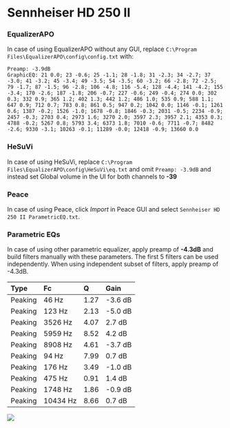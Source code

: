 # Sennheiser HD 250 II

### EqualizerAPO
In case of using EqualizerAPO without any GUI, replace `C:\Program Files\EqualizerAPO\config\config.txt`
with:
```
Preamp: -3.9dB
GraphicEQ: 21 0.0; 23 -0.6; 25 -1.1; 28 -1.8; 31 -2.3; 34 -2.7; 37 -3.0; 41 -3.2; 45 -3.4; 49 -3.5; 54 -3.5; 60 -3.2; 66 -2.8; 72 -2.5; 79 -1.7; 87 -1.5; 96 -2.8; 106 -4.8; 116 -5.4; 128 -4.4; 141 -4.2; 155 -3.4; 170 -2.6; 187 -1.8; 206 -0.7; 227 -0.6; 249 -0.4; 274 0.0; 302 0.3; 332 0.9; 365 1.2; 402 1.3; 442 1.2; 486 1.0; 535 0.9; 588 1.1; 647 0.9; 712 0.7; 783 0.8; 861 0.5; 947 0.2; 1042 0.0; 1146 -0.1; 1261 0.6; 1387 -0.2; 1526 -1.0; 1678 -0.8; 1846 -0.3; 2031 -0.5; 2234 -0.9; 2457 -0.3; 2703 0.4; 2973 1.6; 3270 2.0; 3597 2.3; 3957 2.1; 4353 0.3; 4788 -0.2; 5267 0.8; 5793 3.4; 6373 1.8; 7010 -0.6; 7711 -0.7; 8482 -2.6; 9330 -3.1; 10263 -0.1; 11289 -0.0; 12418 -0.9; 13660 0.0
```

### HeSuVi
In case of using HeSuVi, replace `C:\Program Files\EqualizerAPO\config\HeSuVi\eq.txt` and omit `Preamp:
-3.9dB` and instead set Global volume in the UI for both channels to **-39**

### Peace
In case of using Peace, click *Import* in Peace GUI and select `Sennheiser HD 250 II ParametricEQ.txt`.

### Parametric EQs
In case of using other parametric equalizer, apply preamp of **-4.3dB** and build filters manually
with these parameters. The first 5 filters can be used independently.
When using independent subset of filters, apply preamp of -4.3dB.

| Type    | Fc       |    Q | Gain    |
|:--------|:---------|:-----|:--------|
| Peaking | 46 Hz    | 1.27 | -3.6 dB |
| Peaking | 123 Hz   | 2.13 | -5.0 dB |
| Peaking | 3526 Hz  | 4.07 | 2.7 dB  |
| Peaking | 5959 Hz  | 8.52 | 4.2 dB  |
| Peaking | 8908 Hz  | 4.61 | -3.7 dB |
| Peaking | 94 Hz    | 7.99 | 0.7 dB  |
| Peaking | 176 Hz   | 3.49 | -1.0 dB |
| Peaking | 475 Hz   | 0.91 | 1.4 dB  |
| Peaking | 1748 Hz  | 1.86 | -0.9 dB |
| Peaking | 10434 Hz | 8.66 | 0.7 dB  |

![](https://raw.githubusercontent.com/jaakkopasanen/AutoEq/master/results/innerfidelity/sbaf-serious/Sennheiser%20HD%20250%20II/Sennheiser%20HD%20250%20II.png)